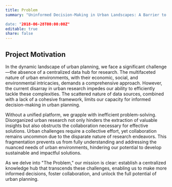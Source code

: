 ```yaml
---
title: Problem
summary: "Uninformed Decision-Making in Urban Landscapes: A Barrier to Sustainable Progess and Untapped Opportunities. 

date: "2018-06-28T00:00:00Z"
editable: true
share: false
---
```


## Project Motivation

In the dynamic landscape of urban planning, we face a significant challenge—the absence of a centralized data hub for research. The multifaceted nature of urban environments, with their economic, social, and environmental intricacies, demands a comprehensive approach. However, the current disarray in urban research impedes our ability to efficiently tackle these complexities. The scattered nature of data sources, combined with a lack of a cohesive framework, limits our capacity for informed decision-making in urban planning.

Without a unified platform, we grapple with inefficient problem-solving. Disorganized urban research not only hinders the extraction of valuable insights but also obstructs the collaboration necessary for effective solutions. Urban challenges require a collective effort, yet collaboration remains uncommon due to the disparate nature of research endeavors. This fragmentation prevents us from fully understanding and addressing the nuanced needs of urban environments, hindering our potential to develop sustainable and impactful solutions.

As we delve into "The Problem," our mission is clear: establish a centralized knowledge hub that transcends these challenges, enabling us to make more informed decisions, foster collaboration, and unlock the full potential of urban planning.  


